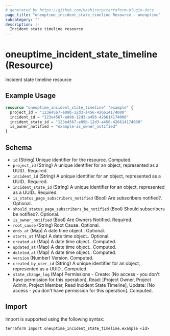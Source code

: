 ```yaml
---
# generated by https://github.com/hashicorp/terraform-plugin-docs
page_title: "oneuptime_incident_state_timeline Resource - oneuptime"
subcategory: ""
description: |-
  Incident state timeline resource
---
```


# oneuptime_incident_state_timeline (Resource)

Incident state timeline resource

## Example Usage

```terraform
resource "oneuptime_incident_state_timeline" "example" {
  project_id = "123e4567-e89b-12d3-a456-426614174000"
  incident_id = "123e4567-e89b-12d3-a456-426614174000"
  incident_state_id = "123e4567-e89b-12d3-a456-426614174000"
  is_owner_notified = "example-is_owner_notified"
}
```

## Schema

- `id` (String) Unique identifier for the resource. Computed.
- `project_id` (String) A unique identifier for an object, represented as a UUID.. Required.
- `incident_id` (String) A unique identifier for an object, represented as a UUID.. Required.
- `incident_state_id` (String) A unique identifier for an object, represented as a UUID.. Required.
- `is_status_page_subscribers_notified` (Bool) Are subscribers notified?. Optional.
- `should_status_page_subscribers_be_notified` (Bool) Should subscribers be notified?. Optional.
- `is_owner_notified` (Bool) Are Owners Notified. Required.
- `root_cause` (String) Root Cause. Optional.
- `ends_at` (Map) A date time object.. Optional.
- `starts_at` (Map) A date time object.. Optional.
- `created_at` (Map) A date time object.. Computed.
- `updated_at` (Map) A date time object.. Computed.
- `deleted_at` (Map) A date time object.. Computed.
- `version` (Number) Version. Computed.
- `created_by_user_id` (String) A unique identifier for an object, represented as a UUID.. Computed.
- `state_change_log` (Map) Permissions - Create: [No access - you don't have permission for this operation], Read: [Project Owner, Project Admin, Project Member, Read Incident State Timeline], Update: [No access - you don't have permission for this operation]. Computed.

## Import

Import is supported using the following syntax:

```shell
terraform import oneuptime_incident_state_timeline.example <id>
```
